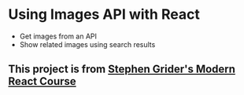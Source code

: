 # Using Images API with React

- Get images from an API
- Show related images using search results

## This project is from [Stephen Grider's Modern React Course](https://www.udemy.com/course/react-redux/)
